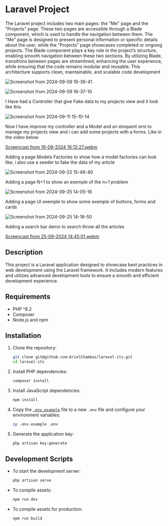 # Laravel Project

The Laravel project includes two main pages: the "Me" page and the "Projects" page. These two pages are accessible through a Blade component, which is used to handle the navigation between them. The "Me" page is designed to present personal information or specific details about the user, while the "Projects" page showcases completed or ongoing projects. The Blade component plays a key role in the project’s structure, enabling smooth navigation between these two sections. By utilizing Blade, transitions between pages are streamlined, enhancing the user experience, while ensuring that the code remains modular and reusable. This architecture supports clean, maintainable, and scalable code development

![Screenshot from 2024-09-09 16-36-41](https://github.com/user-attachments/assets/381627a1-21a2-411b-bc0b-d9c034ecc685)

![Screenshot from 2024-09-09 16-37-10](https://github.com/user-attachments/assets/d74d636b-c232-4698-8eff-566b51414f70)

I Have had a Controller that give Fake data to my projects view and it look like this

![Screenshot from 2024-09-11 15-10-14](https://github.com/user-attachments/assets/5dfae6e5-ad92-4559-aefe-1140b136f0ef)

Now I have improve my controller and a Model and an eloquent orm to manage my projects view and i can add some projects with a forms. Like in the video below

[Screencast from 19-09-2024 16:12:27.webm](https://github.com/user-attachments/assets/0f418a44-44c1-45a4-b4ca-899b8fe4e65c)

Adding a page Models Factories to show how a model factories can look like, i also use a seeder to fake the data of my article

![Screenshot from 2024-09-22 15-46-40](https://github.com/user-attachments/assets/af5c4474-ea03-4541-941b-39c5754faa69)

Adding a page N+1 to show an exemple of the n+1 problem

![Screenshot from 2024-09-25 14-05-16](https://github.com/user-attachments/assets/5495a10f-1426-4368-a835-182597522983)

Adding a page UI exemple to show some exemple of buttons, forms and cards

![Screenshot from 2024-09-25 14-18-50](https://github.com/user-attachments/assets/14b139a4-2ce3-4fda-8a92-3e60a6a4551f)

Adding a search bar demo to search throw all the articles

[Screencast from 25-09-2024 14:45:01.webm](https://github.com/user-attachments/assets/699d5e17-2076-40db-b30f-78c195da22ff)

## Description

This project is a Laravel application designed to showcase best practices in web development using the Laravel framework. It includes modern features and utilizes advanced development tools to ensure a smooth and efficient development experience.

## Requirements

- PHP ^8.2
- Composer
- Node.js and npm

## Installation

1. Clone the repository:
    ```sh
    git clone git@github.com:ArielChambaz/laravel-its.git
    cd laravel-its
    ```

2. Install PHP dependencies:
    ```sh
    composer install
    ```

3. Install JavaScript dependencies:
    ```sh
    npm install
    ```

4. Copy the [`.env.example`](.env.example) file to a new `.env` file and configure your environment variables:
    ```sh
    cp .env.example .env
    ```

5. Generate the application key:
    ```sh
    php artisan key:generate
    ```

## Development Scripts

- To start the development server:
    ```sh
    php artisan serve
    ```

- To compile assets:
    ```sh
    npm run dev
    ```

- To compile assets for production:
    ```sh
    npm run build
    ```
